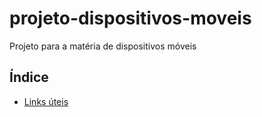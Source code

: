 # projeto-dispositivos-moveis
Projeto para a matéria de dispositivos móveis


## Índice

* [Links úteis](links-uteis.md)
 
